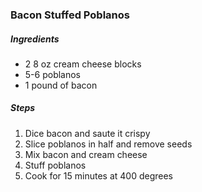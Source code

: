 ### Bacon Stuffed Poblanos

##### Ingredients
- 2 8 oz cream cheese blocks
- 5-6 poblanos
- 1 pound of bacon

##### Steps
1. Dice bacon and saute it crispy
2. Slice poblanos in half and remove seeds
3. Mix bacon and cream cheese
4. Stuff poblanos
5. Cook for 15 minutes at 400 degrees